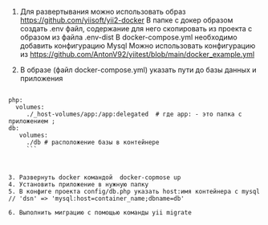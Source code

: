 1. Для развертывания можно использовать образ https://github.com/yiisoft/yii2-docker
В папке с докер образом создать .env файл, содержание для него скопировать из проекта с образом из файла .env-dist
В docker-compose.yml необходимо добавить конфигурацию Mysql
Можно использовать конфигурацию из https://github.com/AntonV92/yiitest/blob/main/docker_example.yml
    
2. В образе (файл docker-compose.yml) указать пути до базы данных и приложения

```

php:
  volumes:
     ./_host-volumes/app:/app:delegated  # где app: - это папка с приложением ;
db:
   volumes:
     ./db # расположение базы в контейнере
     ``` 


     
3. Развернуть docker командой  docker-copmose up
4. Установить приложение в нужную папку
5. В конфиге проекта config/db.php указать host:имя контейнера с mysql // 'dsn' => 'mysql:host=container_name;dbname=db'

6. Выполнить миграцию с помощью команды yii migrate


